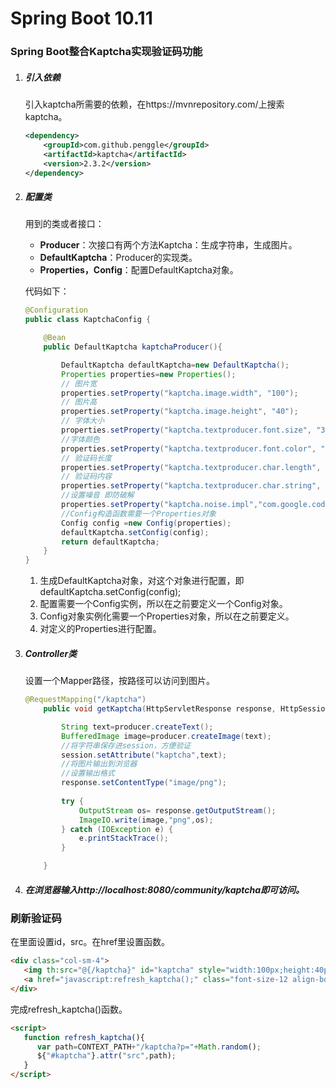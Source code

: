 # Spring Boot 10.11

### Spring Boot整合Kaptcha实现验证码功能

1. ##### 引入依赖

   引入kaptcha所需要的依赖，在https://mvnrepository.com/上搜索kaptcha。

   ```xml
   <dependency>
       <groupId>com.github.penggle</groupId>
       <artifactId>kaptcha</artifactId>
       <version>2.3.2</version>
   </dependency>
   
   ```

2. ##### 配置类

   用到的类或者接口：

   - **Producer**：次接口有两个方法Kaptcha：生成字符串，生成图片。
   - **DefaultKaptcha**：Producer的实现类。
   - **Properties，Config**：配置DefaultKaptcha对象。

   代码如下：

   ```java
   @Configuration
   public class KaptchaConfig {
   
       @Bean
       public DefaultKaptcha kaptchaProducer(){
   
           DefaultKaptcha defaultKaptcha=new DefaultKaptcha();
           Properties properties=new Properties();
           // 图片宽
           properties.setProperty("kaptcha.image.width", "100");
           // 图片高
           properties.setProperty("kaptcha.image.height", "40");
           // 字体大小
           properties.setProperty("kaptcha.textproducer.font.size", "32");
           //字体颜色
           properties.setProperty("kaptcha.textproducer.font.color", "0,0,0");
           // 验证码长度
           properties.setProperty("kaptcha.textproducer.char.length", "4");
           // 验证码内容
           properties.setProperty("kaptcha.textproducer.char.string", "0123456789QWERTYUIOPASDFGHJKLZXCVBNM");
           //设置噪音 即防破解
           properties.setProperty("kaptcha.noise.impl","com.google.code.kaptcha.impl.NoNoise");
           //Config构造函数需要一个Properties对象
           Config config =new Config(properties);
           defaultKaptcha.setConfig(config);
           return defaultKaptcha;
       }
   }
   ```

   1. 生成DefaultKaptcha对象，对这个对象进行配置，即defaultKaptcha.setConfig(config);
   2. 配置需要一个Config实例，所以在之前要定义一个Config对象。
   3. Config对象实例化需要一个Properties对象，所以在之前要定义。
   4. 对定义的Properties进行配置。

3. ##### Controller类

   设置一个Mapper路径，按路径可以访问到图片。

   ```java
   @RequestMapping("/kaptcha")
       public void getKaptcha(HttpServletResponse response, HttpSession session){
   
           String text=producer.createText();
           BufferedImage image=producer.createImage(text);
           //将字符串保存进session，方便验证
           session.setAttribute("kaptcha",text);
           //将图片输出到浏览器
           //设置输出格式
           response.setContentType("image/png");
           
           try {
               OutputStream os= response.getOutputStream();
               ImageIO.write(image,"png",os);
           } catch (IOException e) {
               e.printStackTrace();
           }
   
       }
   ```

4. ##### 在浏览器输入http://localhost:8080/community/kaptcha即可访问。

### 刷新验证码

在<img>里面设置id，src。在href里设置函数。

```html
<div class="col-sm-4">
   <img th:src="@{/kaptcha}" id="kaptcha" style="width:100px;height:40px;" class="mr-2"/>
   <a href="javascript:refresh_kaptcha();" class="font-size-12 align-bottom">刷新验证码</a>
</div>
```

完成refresh_kaptcha()函数。

```html
<script>
   function refresh_kaptcha(){
      var path=CONTEXT_PATH+"/kaptcha?p="+Math.random();
      ${"#kaptcha"}.attr("src",path);
   }
</script>
```